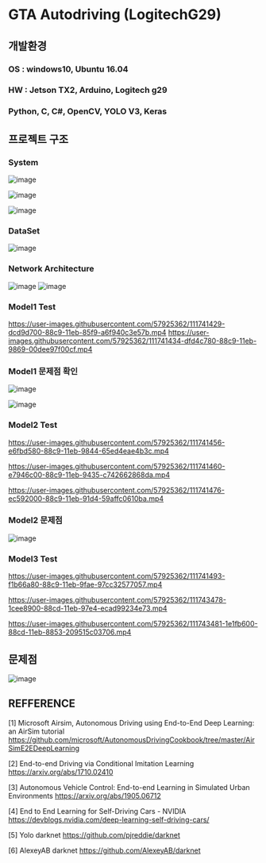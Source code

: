 # GTA Autodriving (LogitechG29)

## 개발환경
### OS : windows10, Ubuntu 16.04
### HW : Jetson TX2, Arduino, Logitech g29
### Python, C, C#, OpenCV, YOLO V3, Keras        
  
  
  
## 프로젝트 구조
  
### System
![image](https://user-images.githubusercontent.com/57925362/111737952-db0d1500-88c3-11eb-9739-a85849ae009f.png)
  
![image](https://user-images.githubusercontent.com/57925362/111738047-042da580-88c4-11eb-863f-6710b7e2f44d.png)
  
![image](https://user-images.githubusercontent.com/57925362/111738050-068fff80-88c4-11eb-9fa8-bea86933463b.png)
  
### DataSet
![image](https://user-images.githubusercontent.com/57925362/111738064-0e4fa400-88c4-11eb-9d4d-ea3a94e032f0.png)
  
  
### Network Architecture
![image](https://user-images.githubusercontent.com/57925362/111738082-1576b200-88c4-11eb-8b49-0d2ab163a580.png)
![image](https://user-images.githubusercontent.com/57925362/111739316-304a2600-88c6-11eb-944b-2f846f0b6efc.png)
  
  
### Model1 Test
https://user-images.githubusercontent.com/57925362/111741429-dcd9d700-88c9-11eb-85f9-a6f940c3e57b.mp4
https://user-images.githubusercontent.com/57925362/111741434-dfd4c780-88c9-11eb-9869-00dee97f00cf.mp4
  
  
### Model1 문제점 확인
![image](https://user-images.githubusercontent.com/57925362/111738174-38a16180-88c4-11eb-8e21-9dbbcf09dde6.png)
  
![image](https://user-images.githubusercontent.com/57925362/111738189-3e974280-88c4-11eb-8550-85f6c4a462e8.png)
  
  
### Model2 Test
  
https://user-images.githubusercontent.com/57925362/111741456-e6fbd580-88c9-11eb-9844-65ed4eae4b3c.mp4
  
https://user-images.githubusercontent.com/57925362/111741460-e7946c00-88c9-11eb-9435-c742662868da.mp4
  
https://user-images.githubusercontent.com/57925362/111741476-ec592000-88c9-11eb-91d4-59affc0610ba.mp4
  
  
### Model2 문제점
![image](https://user-images.githubusercontent.com/57925362/111738230-51117c00-88c4-11eb-8853-09b56196ad2b.png)
  
  
### Model3 Test
  
https://user-images.githubusercontent.com/57925362/111741493-f1b66a80-88c9-11eb-9fae-97cc32577057.mp4
  
https://user-images.githubusercontent.com/57925362/111743478-1cee8900-88cd-11eb-97e4-ecad99234e73.mp4
  
https://user-images.githubusercontent.com/57925362/111743481-1e1fb600-88cd-11eb-8853-209515c03706.mp4
  
  
  
  
## 문제점
![image](https://user-images.githubusercontent.com/57925362/111738345-8918bf00-88c4-11eb-8fc7-4059595c9d60.png)




## REFFERENCE
[1] Microsoft Airsim, Autonomous Driving using End-to-End Deep Learning: an AirSim tutorial
https://github.com/microsoft/AutonomousDrivingCookbook/tree/master/AirSimE2EDeepLearning

[2] End-to-end Driving via Conditional Imitation Learning
https://arxiv.org/abs/1710.02410


[3] Autonomous Vehicle Control: End-to-end Learning in Simulated Urban Environments
https://arxiv.org/abs/1905.06712

[4] End to End Learning for Self-Driving Cars - NVIDIA
https://devblogs.nvidia.com/deep-learning-self-driving-cars/

[5] Yolo darknet
https://github.com/pjreddie/darknet

[6] AlexeyAB darknet
https://github.com/AlexeyAB/darknet
